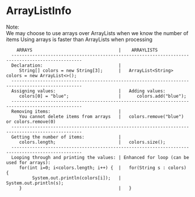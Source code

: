 # ArrayListInfo

Note:  
We may choose to use arrays over ArrayLists when we know the number of items
Using arrays is faster than ArrayLists when processing

        ARRAYS                                 |    ARRAYLISTS
      -------------------------------------------------------------------------------------------------
      Declaration:                             |
         String[] colors = new String[3];      |   ArrayList<String> colors = new ArrayList<>();
      -------------------------------------------------------------------------------------------------
      Assigning values:                        |   Adding values:
         colors[0] = "blue";                   |      colors.add("blue");
      -------------------------------------------------------------------------------------------------
      Removing items:                          |
         You cannot delete items from arrays   |   colors.remove("blue") or colors.remove(0)
      -------------------------------------------------------------------------------------------------
      Getting the number of items:             |
         colors.length;                        |   colors.size();
      -------------------------------------------------------------------------------------------------
      Looping through and printing the values: | Enhanced for loop (can be used for arrays):
         for(int i=0; i<colors.length; i++) {  |   for(String s : colors) {
              System.out.println(colors[i]);   |       System.out.println(s);
         }                                     |   }
